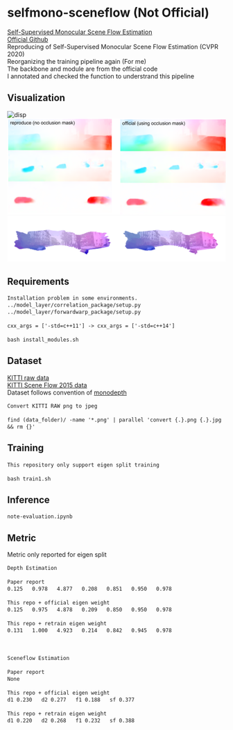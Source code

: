 # selfmono-sceneflow (Not Official)
[Self-Supervised Monocular Scene Flow Estimation](https://openaccess.thecvf.com/content_CVPR_2020/papers/Hur_Self-Supervised_Monocular_Scene_Flow_Estimation_CVPR_2020_paper.pdf)  
[Official Github](https://github.com/visinf/self-mono-sf)  
Reproducing of Self-Supervised Monocular Scene Flow Estimation (CVPR 2020)  
Reorganizing the training pipeline again (For me)    
The backbone and module are from the official code    
I annotated and checked the function to understrand this pipeline
## Visualization
![disp](https://github.com/Doyosae/Self-Supervised-Monocular-Sceneflow-Estimation/blob/main/demo/disp.png)
![flow](https://github.com/Doyosae/Self-Supervised-Monocular-Sceneflow-Estimation/blob/main/demo/flow.png)
![scene](https://github.com/Doyosae/Self-Supervised-Monocular-Sceneflow-Estimation/blob/main/demo/scene.png)
## Requirements
```
Installation problem in some environments.
../model_layer/correlation_package/setup.py
../model_layer/forwardwarp_package/setup.py

cxx_args = ['-std=c++11'] -> cxx_args = ['-std=c++14']

bash install_modules.sh
```
## Dataset
[KITTI raw data](http://www.cvlibs.net/datasets/kitti/raw_data.php)  
[KITTI Scene Flow 2015 data](http://www.cvlibs.net/datasets/kitti/eval_scene_flow.php?benchmark=flow)  
Dataset follows convention of [monodepth](https://github.com/mrharicot/monodepth)  
```
Convert KITTI RAW png to jpeg

find (data_folder)/ -name '*.png' | parallel 'convert {.}.png {.}.jpg && rm {}'
```
## Training
```
This repository only support eigen split training

bash train1.sh
```
## Inference
```
note-evaluation.ipynb
```
## Metric
Metric only reported for eigen split  
```
Depth Estimation

Paper report
0.125   0.978   4.877   0.208   0.851   0.950   0.978

This repo + official eigen weight
0.125   0.975   4.878   0.209   0.850   0.950   0.978

This repo + retrain eigen weight
0.131   1.000   4.923   0.214   0.842   0.945   0.978



Sceneflow Estimation

Paper report
None

This repo + official eigen weight
d1 0.230   d2 0.277   f1 0.188   sf 0.377

This repo + retrain eigen weight
d1 0.220   d2 0.268   f1 0.232   sf 0.388 
```
